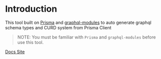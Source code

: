 # Introduction

This tool built on [Prisma](https://prisma.io) and [graphql-modules](https://graphql-modules.com/) to auto generate graphql schema types and CURD system from Prisma Client

> NOTE: You must be familiar with `Prisma` and `graphql-modules` before use this tool.

[Docs Site](https://prisma-tools.ahmedelywa.com//graphql-modules)

